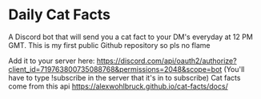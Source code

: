 # Daily Cat Facts
A Discord bot that will send you a cat fact to your DM's everyday at 12 PM GMT. This is my first public Github repository so pls no flame

Add it to your server here: https://discord.com/api/oauth2/authorize?client_id=719763800735088768&permissions=2048&scope=bot
(You'll have to type !subscribe in the server that it's in to subscribe)
Cat facts come from this api https://alexwohlbruck.github.io/cat-facts/docs/
